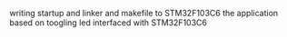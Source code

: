 writing startup and linker and makefile to STM32F103C6 
the application based on toogling led interfaced with STM32F103C6
